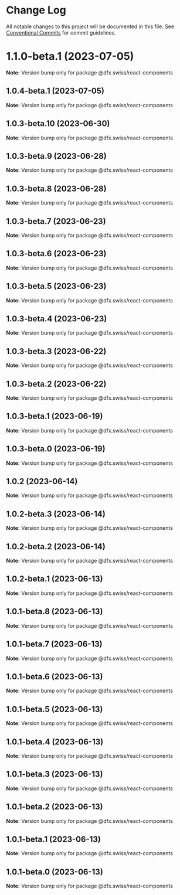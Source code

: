 # Change Log

All notable changes to this project will be documented in this file.
See [Conventional Commits](https://conventionalcommits.org) for commit guidelines.

# 1.1.0-beta.1 (2023-07-05)

**Note:** Version bump only for package @dfx.swiss/react-components





## 1.0.4-beta.1 (2023-07-05)

**Note:** Version bump only for package @dfx.swiss/react-components





## 1.0.3-beta.10 (2023-06-30)

**Note:** Version bump only for package @dfx.swiss/react-components





## 1.0.3-beta.9 (2023-06-28)

**Note:** Version bump only for package @dfx.swiss/react-components





## 1.0.3-beta.8 (2023-06-28)

**Note:** Version bump only for package @dfx.swiss/react-components





## 1.0.3-beta.7 (2023-06-23)

**Note:** Version bump only for package @dfx.swiss/react-components





## 1.0.3-beta.6 (2023-06-23)

**Note:** Version bump only for package @dfx.swiss/react-components





## 1.0.3-beta.5 (2023-06-23)

**Note:** Version bump only for package @dfx.swiss/react-components





## 1.0.3-beta.4 (2023-06-23)

**Note:** Version bump only for package @dfx.swiss/react-components





## 1.0.3-beta.3 (2023-06-22)

**Note:** Version bump only for package @dfx.swiss/react-components





## 1.0.3-beta.2 (2023-06-22)

**Note:** Version bump only for package @dfx.swiss/react-components





## 1.0.3-beta.1 (2023-06-19)

**Note:** Version bump only for package @dfx.swiss/react-components





## 1.0.3-beta.0 (2023-06-19)

**Note:** Version bump only for package @dfx.swiss/react-components





## 1.0.2 (2023-06-14)

**Note:** Version bump only for package @dfx.swiss/react-components





## 1.0.2-beta.3 (2023-06-14)

**Note:** Version bump only for package @dfx.swiss/react-components





## 1.0.2-beta.2 (2023-06-14)

**Note:** Version bump only for package @dfx.swiss/react-components





## 1.0.2-beta.1 (2023-06-13)

**Note:** Version bump only for package @dfx.swiss/react-components





## 1.0.1-beta.8 (2023-06-13)

**Note:** Version bump only for package @dfx.swiss/react-components





## 1.0.1-beta.7 (2023-06-13)

**Note:** Version bump only for package @dfx.swiss/react-components





## 1.0.1-beta.6 (2023-06-13)

**Note:** Version bump only for package @dfx.swiss/react-components





## 1.0.1-beta.5 (2023-06-13)

**Note:** Version bump only for package @dfx.swiss/react-components





## 1.0.1-beta.4 (2023-06-13)

**Note:** Version bump only for package @dfx.swiss/react-components





## 1.0.1-beta.3 (2023-06-13)

**Note:** Version bump only for package @dfx.swiss/react-components





## 1.0.1-beta.2 (2023-06-13)

**Note:** Version bump only for package @dfx.swiss/react-components





## 1.0.1-beta.1 (2023-06-13)

**Note:** Version bump only for package @dfx.swiss/react-components





## 1.0.1-beta.0 (2023-06-13)

**Note:** Version bump only for package @dfx.swiss/react-components
